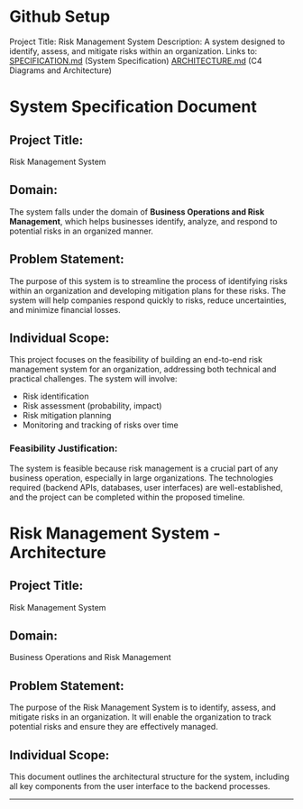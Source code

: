 # Github Setup
Project Title: Risk Management System
Description: A system designed to identify, assess, and mitigate risks within an organization.
Links to:
          [SPECIFICATION.md](SPECIFICATION.md) (System Specification)
          [ARCHITECTURE.md](ARCHITECTURE.md) (C4 Diagrams and Architecture)
          
# System Specification Document
## Project Title: 
Risk Management System

## Domain: 
The system falls under the domain of **Business Operations and Risk Management**, which helps businesses identify, analyze, and respond to potential risks in an organized manner.

## Problem Statement: 
The purpose of this system is to streamline the process of identifying risks within an organization and developing mitigation plans for these risks. The system will help companies respond quickly to risks, reduce uncertainties, and minimize financial losses.

## Individual Scope: 
This project focuses on the feasibility of building an end-to-end risk management system for an organization, addressing both technical and practical challenges. The system will involve:
- Risk identification
- Risk assessment (probability, impact)
- Risk mitigation planning
- Monitoring and tracking of risks over time

### Feasibility Justification:
The system is feasible because risk management is a crucial part of any business operation, especially in large organizations. The technologies required (backend APIs, databases, user interfaces) are well-established, and the project can be completed within the proposed timeline.
# Risk Management System - Architecture

## Project Title: 
Risk Management System

## Domain:
Business Operations and Risk Management

## Problem Statement:
The purpose of the Risk Management System is to identify, assess, and mitigate risks in an organization. It will enable the organization to track potential risks and ensure they are effectively managed.

## Individual Scope: 
This document outlines the architectural structure for the system, including all key components from the user interface to the backend processes.

---
